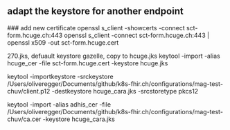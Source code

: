 ##  adapt the keystore for another endpoint

### add new certificate
openssl s_client -showcerts -connect sct-form.hcuge.ch:443
openssl s_client -connect sct-form.hcuge.ch:443 | openssl x509 -out sct-form.hcuge.cert

270.jks, defuault keystore gazelle, copy to hcuge.jks
keytool -import -alias hcuge_cer -file sct-form.hcuge.cert -keystore hcuge.jks


keytool -importkeystore -srckeystore /Users/oliveregger/Documents/github/k8s-fhir.ch/configurations/mag-test-chuv/client.p12 -destkeystore hcuge_cara.jks -srcstoretype pkcs12

keytool -import -alias adhis_cer -file /Users/oliveregger/Documents/github/k8s-fhir.ch/configurations/mag-test-chuv/ca.cer -keystore hcuge_cara.jks

